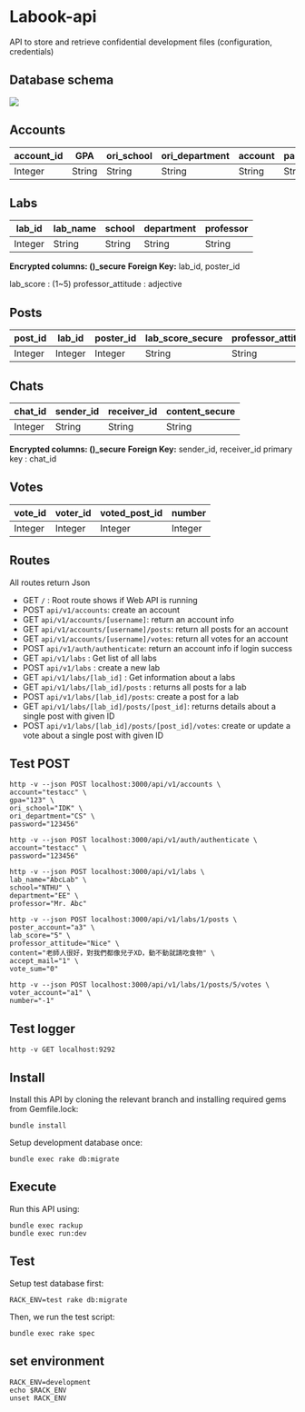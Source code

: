 # Labook-api
API to store and retrieve confidential development files (configuration, credentials)

## Database schema
![](https://i.imgur.com/OEzAQnL.png)

## Accounts
| account_id | GPA | ori_school | ori_department | account | password |
| ---------- | --- | ---------- | -------------- | ------- | -------- |
| Integer     | String | String     | String         | String  | String   |

## Labs
| lab_id | lab_name | school | department | professor |
| ------ | -------- | ------ | ---------- | --------- |
| Integer | String   | String | String     | String    |

**Encrypted columns: ()_secure**
**Foreign Key:** lab_id, poster_id

lab_score : (1~5)
professor_attitude : adjective


## Posts
| post_id | lab_id | poster_id | lab_score_secure | professor_attitude_secure | content_secure |  accept_mail   | vote_sum |
| ------- | ------ | --------- | --------- | ------------------ | ------- | --- | ---- |
| Integer  | Integer | Integer    | String       | String             | String  |   Integer  | Integer  |

## Chats
| chat_id | sender_id | receiver_id | content_secure |
| ------- | --------- | ---------- | ------- |
| Integer  | String    | String     | String  |

**Encrypted columns: ()_secure**
**Foreign Key:** sender_id, receiver_id
primary key : chat_id

## Votes
| vote_id | voter_id | voted_post_id | number |
| ------- | --------- | ---------- | ------- |
| Integer  | Integer    | Integer     | Integer  |


## Routes
All routes return Json

- GET `/` : Root route shows if Web API is running
- POST `api/v1/accounts`: create an account
- GET `api/v1/accounts/[username]`: return an account info
- GET `api/v1/accounts/[username]/posts`: return all posts for an account
- GET `api/v1/accounts/[username]/votes`: return all votes for an account
- POST `api/v1/auth/authenticate`: return an account info if login success
- GET `api/v1/labs` : Get list of all labs
- POST `api/v1/labs` : create a new lab
- GET `api/v1/labs/[lab_id]` : Get information about a labs
- GET `api/v1/labs/[lab_id]/posts` : returns all posts for a lab
- POST `api/v1/labs/[lab_id]/posts`:  create a post for a lab
- GET `api/v1/labs/[lab_id]/posts/[post_id]`: returns details about a single post with given ID
- POST `api/v1/labs/[lab_id]/posts/[post_id]/votes`: create or update a vote about a single post with given ID


## Test POST
```console
http -v --json POST localhost:3000/api/v1/accounts \
account="testacc" \
gpa="123" \
ori_school="IDK" \
ori_department="CS" \
password="123456"

http -v --json POST localhost:3000/api/v1/auth/authenticate \
account="testacc" \
password="123456"

http -v --json POST localhost:3000/api/v1/labs \
lab_name="AbcLab" \
school="NTHU" \
department="EE" \
professor="Mr. Abc"

http -v --json POST localhost:3000/api/v1/labs/1/posts \
poster_account="a3" \
lab_score="5" \
professor_attitude="Nice" \
content="老師人很好，對我們都像兒子XD，動不動就請吃食物" \
accept_mail="1" \
vote_sum="0"

http -v --json POST localhost:3000/api/v1/labs/1/posts/5/votes \
voter_account="a1" \
number="-1"
```
## Test logger
```
http -v GET localhost:9292
```


## Install
Install this API by cloning the relevant branch and installing required gems from Gemfile.lock:

```
bundle install
```
Setup development database once:

```
bundle exec rake db:migrate
```

## Execute
Run this API using:

```
bundle exec rackup
bundle exec run:dev
```

## Test
Setup test database first:

```
RACK_ENV=test rake db:migrate
```

Then, we run the test script:
```
bundle exec rake spec
```

## set environment
```
RACK_ENV=development
echo $RACK_ENV
unset RACK_ENV
```